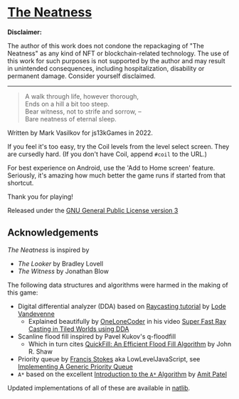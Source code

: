 # [The Neatness][1]

**Disclaimer:**

The author of this work does not condone the repackaging of "The Neatness" as any kind of NFT or blockchain-related technology. The use of this work for such purposes is not supported by the author and may result in unintended consequences, including hospitalization, disability or permanent damage. Consider yourself disclaimed.

***

> A walk through life, however thorough,<br>
> Ends on a hill a bit too steep.<br>
> Bear witness, not to strife and sorrow, –<br>
> Bare neatness of eternal sleep.<br>

Written by Mark Vasilkov for js13kGames in 2022.

If you feel it's too easy, try the Coil levels from the
level select screen. They are cursedly hard.
(If you don't have Coil, append `#coil` to the URL.)

For best experience on Android, use the 'Add to Home screen'
feature. Seriously, it's amazing how much better the game runs
if started from that shortcut.

Thank you for playing!

Released under the [GNU General Public License version 3][2]

[1]: https://github.com/mvasilkov/neatness2022
[2]: https://www.gnu.org/licenses/gpl-3.0.en.html

## Acknowledgements

*The Neatness* is inspired by

* *The Looker* by Bradley Lovell
* *The Witness* by Jonathan Blow

The following data structures and algorithms
were harmed in the making of this game:

* Digital differential analyzer (DDA) based on
  [Raycasting tutorial][ack1] by [Lode Vandevenne][ack2]
    * Explained beautifully by [OneLoneCoder][ack3] in his video
      [Super Fast Ray Casting in Tiled Worlds using DDA][ack4]
* Scanline flood fill inspired by Pavel Kukov's q-floodfill
    * Which in turn cites
      [QuickFill: An Efficient Flood Fill Algorithm][ack5]
      by John R. Shaw
* Priority queue by [Francis Stokes][ack6] aka LowLevelJavaScript,
  see [Implementing A Generic Priority Queue][ack7]
* `A*` based on the excellent
  [Introduction to the `A*` Algorithm][ack8] by [Amit Patel][ack9]

Updated implementations of all of these are available in [natlib][natlib].

[ack1]: https://lodev.org/cgtutor/raycasting.html
[ack2]: https://github.com/lvandeve
[ack3]: https://github.com/OneLoneCoder
[ack4]: https://youtu.be/NbSee-XM7WA
[ack5]: https://www.codeproject.com/Articles/6017/QuickFill-An-Efficient-Flood-Fill-Algorithm
[ack6]: https://github.com/LowLevelJavaScript
[ack7]: https://youtu.be/M6OW0KNkhhs
[ack8]: https://www.redblobgames.com/pathfinding/a-star/introduction.html
[ack9]: https://github.com/redblobgames
[natlib]: https://github.com/mvasilkov/natlib
